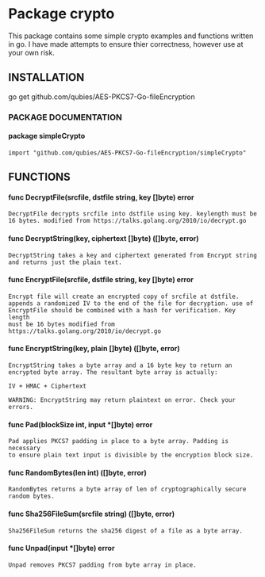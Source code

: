 # Package crypto
This package contains some simple crypto examples and functions written in go. 
I have made attempts to ensure thier correctness, however use at your own risk.

## INSTALLATION
go get github.com/qubies/AES-PKCS7-Go-fileEncryption
### PACKAGE DOCUMENTATION

#### package simpleCrypto
    import "github.com/qubies/AES-PKCS7-Go-fileEncryption/simpleCrypto"


## FUNCTIONS

#### func DecryptFile(srcfile, dstfile string, key []byte) error
    DecryptFile decrypts srcfile into dstfile using key. keylength must be
    16 bytes. modified from https://talks.golang.org/2010/io/decrypt.go

#### func DecryptString(key, ciphertext []byte) ([]byte, error)
    DecryptString takes a key and ciphertext generated from Encrypt string
    and returns just the plain text.

#### func EncryptFile(srcfile, dstfile string, key []byte) error
    Encrypt file will create an encrypted copy of srcfile at dstfile.
    appends a randomized IV to the end of the file for decryption. use of
    EncryptFile should be combined with a hash for verification. Key length
    must be 16 bytes modified from
    https://talks.golang.org/2010/io/decrypt.go

#### func EncryptString(key, plain []byte) ([]byte, error)
    EncryptString takes a byte array and a 16 byte key to return an
    encrypted byte array. The resultant byte array is actually:

	IV + HMAC + Ciphertext

    WARNING: EncryptString may return plaintext on error. Check your errors.

#### func Pad(blockSize int, input *[]byte) error
    Pad applies PKCS7 padding in place to a byte array. Padding is necessary
    to ensure plain text input is divisible by the encryption block size.

#### func RandomBytes(len int) ([]byte, error)
    RandomBytes returns a byte array of len of cryptographically secure
    random bytes.

#### func Sha256FileSum(srcfile string) ([]byte, error)
    Sha256FileSum returns the sha256 digest of a file as a byte array.

#### func Unpad(input *[]byte) error
    Unpad removes PKCS7 padding from byte array in place.


